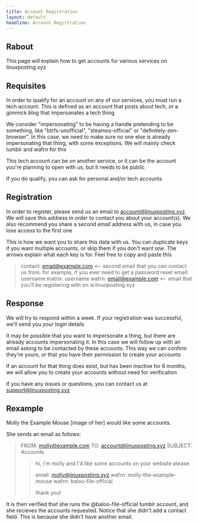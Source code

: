 ```yaml
---
title: Account Registration
layout: default
headline: Account Registration
---
```


## Rabout

This page will explain how to get accounts for various services on linuxposting.xyz

## Requisites

In order to qualify for an account on any of our services, you must run a tech account. This is defined as an account that posts about tech, or a gimmick blog that impersonates a tech thing

We consider "impersonating" to be having a handle pretending to be something, like "btrfs-unofficial", "steamos-official" or "definitely-zen-browser". In this case, we need to make sure no one else is already impersonating that thing, with some exceptions. We will mainly check tumblr and wafrn for this

This tech account can be on another service, or it can be the account you're planning to open with us, but it needs to be public

If you do qualify, you can ask for personal and/or tech accounts

## Registration

In order to register, please send us an email to account@linuxposting.xyz. We will save this address in order to contact you about your account(s). We also recommend you share a second email address with us, in case you lose access to the first one

This is how we want you to share this data with us. You can duplicate keys if you want multiple accounts, or skip them if you don't want one. The arrows explain what each key is for. Feel free to copy and paste this

> contact: email@example.com <-- second email that you can contact us from. for example, if you ever need to get a password reset
> email: username
> matrix: username
> wafrn: email@example.com <-- email that you'll be registering with on w.linuxposting.xyz

## Response

We will try to respond within a week. If your registration was successful, we'll send you your login details

It may be possible that you want to impersonate a thing, but there are already accounts impersonating it. In this case we will follow up with an email asking to be contacted by these accounts. This way we can confirm they're yours, or that you have their permission to create your accounts

If an account for that thing does exist, but has been inactive for 6 months, we will allow you to create your accounts without need for verification

If you have any issues or questions, you can contact us at support@linuxposting.xyz

## Rexample

Molly the Example Mouse [image of her] would like some accounts.

She sends an email as follows:

> FROM: molly@example.com TO: account@linuxposting.xyz
> SUBJECT: Accounts
> > hi, i'm molly and I'd like some accounts on your website please
> >
> > email: molly@linuxposting.xyz
> > wafrn: molly-the-example-mouse
> > wafrn: baloo-file-official
> >
> > thank you!

It is then verified that she runs the @baloo-file-official tumblr account, and she recieves the accounts requested. Notice that she didn't add a contact field. This is because she didn't have another email.


